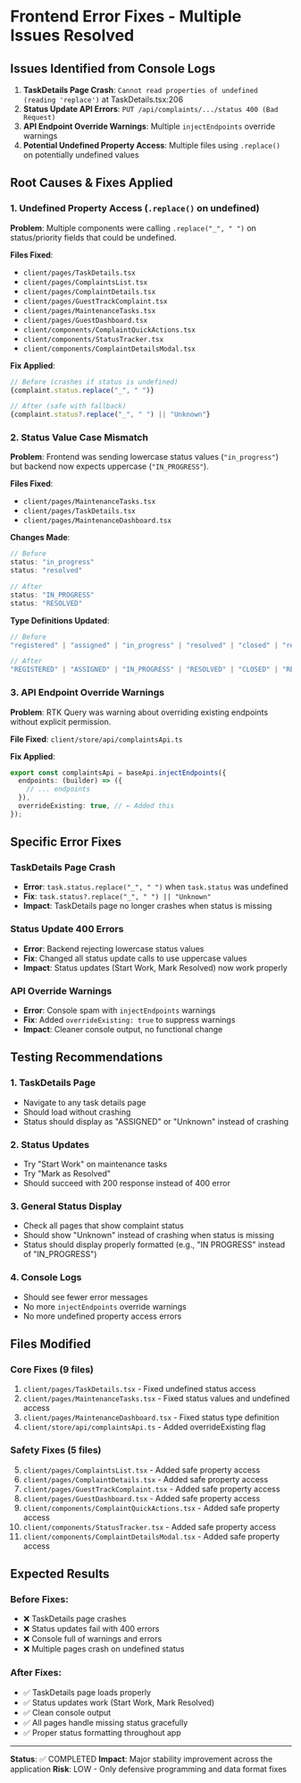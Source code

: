 # Frontend Error Fixes - Multiple Issues Resolved

## Issues Identified from Console Logs

1. **TaskDetails Page Crash**: `Cannot read properties of undefined (reading 'replace')` at TaskDetails.tsx:206
2. **Status Update API Errors**: `PUT /api/complaints/.../status 400 (Bad Request)`
3. **API Endpoint Override Warnings**: Multiple `injectEndpoints` override warnings
4. **Potential Undefined Property Access**: Multiple files using `.replace()` on potentially undefined values

## Root Causes & Fixes Applied

### 1. Undefined Property Access (`.replace()` on undefined)

**Problem**: Multiple components were calling `.replace("_", " ")` on status/priority fields that could be undefined.

**Files Fixed**:
- `client/pages/TaskDetails.tsx`
- `client/pages/ComplaintsList.tsx`
- `client/pages/ComplaintDetails.tsx`
- `client/pages/GuestTrackComplaint.tsx`
- `client/pages/MaintenanceTasks.tsx`
- `client/pages/GuestDashboard.tsx`
- `client/components/ComplaintQuickActions.tsx`
- `client/components/StatusTracker.tsx`
- `client/components/ComplaintDetailsModal.tsx`

**Fix Applied**:
```typescript
// Before (crashes if status is undefined)
{complaint.status.replace("_", " ")}

// After (safe with fallback)
{complaint.status?.replace("_", " ") || "Unknown"}
```

### 2. Status Value Case Mismatch

**Problem**: Frontend was sending lowercase status values (`"in_progress"`) but backend now expects uppercase (`"IN_PROGRESS"`).

**Files Fixed**:
- `client/pages/MaintenanceTasks.tsx`
- `client/pages/TaskDetails.tsx`
- `client/pages/MaintenanceDashboard.tsx`

**Changes Made**:
```typescript
// Before
status: "in_progress"
status: "resolved"

// After
status: "IN_PROGRESS"
status: "RESOLVED"
```

**Type Definitions Updated**:
```typescript
// Before
"registered" | "assigned" | "in_progress" | "resolved" | "closed" | "reopened"

// After
"REGISTERED" | "ASSIGNED" | "IN_PROGRESS" | "RESOLVED" | "CLOSED" | "REOPENED"
```

### 3. API Endpoint Override Warnings

**Problem**: RTK Query was warning about overriding existing endpoints without explicit permission.

**File Fixed**: `client/store/api/complaintsApi.ts`

**Fix Applied**:
```typescript
export const complaintsApi = baseApi.injectEndpoints({
  endpoints: (builder) => ({
    // ... endpoints
  }),
  overrideExisting: true, // ← Added this
});
```

## Specific Error Fixes

### TaskDetails Page Crash
- **Error**: `task.status.replace("_", " ")` when `task.status` was undefined
- **Fix**: `task.status?.replace("_", " ") || "Unknown"`
- **Impact**: TaskDetails page no longer crashes when status is missing

### Status Update 400 Errors
- **Error**: Backend rejecting lowercase status values
- **Fix**: Changed all status update calls to use uppercase values
- **Impact**: Status updates (Start Work, Mark Resolved) now work properly

### API Override Warnings
- **Error**: Console spam with `injectEndpoints` warnings
- **Fix**: Added `overrideExisting: true` to suppress warnings
- **Impact**: Cleaner console output, no functional change

## Testing Recommendations

### 1. TaskDetails Page
- Navigate to any task details page
- Should load without crashing
- Status should display as "ASSIGNED" or "Unknown" instead of crashing

### 2. Status Updates
- Try "Start Work" on maintenance tasks
- Try "Mark as Resolved" 
- Should succeed with 200 response instead of 400 error

### 3. General Status Display
- Check all pages that show complaint status
- Should show "Unknown" instead of crashing when status is missing
- Status should display properly formatted (e.g., "IN PROGRESS" instead of "IN_PROGRESS")

### 4. Console Logs
- Should see fewer error messages
- No more `injectEndpoints` override warnings
- No more undefined property access errors

## Files Modified

### Core Fixes (9 files)
1. `client/pages/TaskDetails.tsx` - Fixed undefined status access
2. `client/pages/MaintenanceTasks.tsx` - Fixed status values and undefined access
3. `client/pages/MaintenanceDashboard.tsx` - Fixed status type definition
4. `client/store/api/complaintsApi.ts` - Added overrideExisting flag

### Safety Fixes (5 files)
5. `client/pages/ComplaintsList.tsx` - Added safe property access
6. `client/pages/ComplaintDetails.tsx` - Added safe property access
7. `client/pages/GuestTrackComplaint.tsx` - Added safe property access
8. `client/pages/GuestDashboard.tsx` - Added safe property access
9. `client/components/ComplaintQuickActions.tsx` - Added safe property access
10. `client/components/StatusTracker.tsx` - Added safe property access
11. `client/components/ComplaintDetailsModal.tsx` - Added safe property access

## Expected Results

### Before Fixes:
- ❌ TaskDetails page crashes
- ❌ Status updates fail with 400 errors
- ❌ Console full of warnings and errors
- ❌ Multiple pages crash on undefined status

### After Fixes:
- ✅ TaskDetails page loads properly
- ✅ Status updates work (Start Work, Mark Resolved)
- ✅ Clean console output
- ✅ All pages handle missing status gracefully
- ✅ Proper status formatting throughout app

---

**Status**: ✅ COMPLETED
**Impact**: Major stability improvement across the application
**Risk**: LOW - Only defensive programming and data format fixes